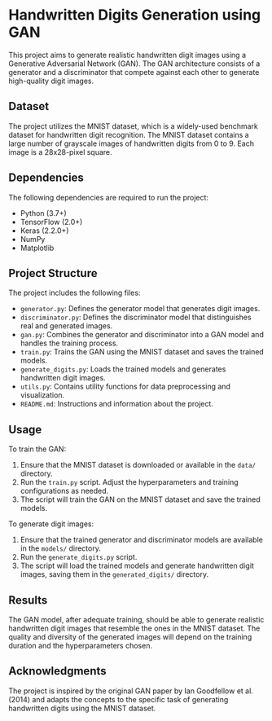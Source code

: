 # Handwritten Digits Generation using GAN

This project aims to generate realistic handwritten digit images using a Generative Adversarial Network (GAN). The GAN architecture consists of a generator and a discriminator that compete against each other to generate high-quality digit images.

## Dataset
The project utilizes the MNIST dataset, which is a widely-used benchmark dataset for handwritten digit recognition. The MNIST dataset contains a large number of grayscale images of handwritten digits from 0 to 9. Each image is a 28x28-pixel square.

## Dependencies
The following dependencies are required to run the project:
- Python (3.7+)
- TensorFlow (2.0+)
- Keras (2.2.0+)
- NumPy
- Matplotlib

## Project Structure
The project includes the following files:
- `generator.py`: Defines the generator model that generates digit images.
- `discriminator.py`: Defines the discriminator model that distinguishes real and generated images.
- `gan.py`: Combines the generator and discriminator into a GAN model and handles the training process.
- `train.py`: Trains the GAN using the MNIST dataset and saves the trained models.
- `generate_digits.py`: Loads the trained models and generates handwritten digit images.
- `utils.py`: Contains utility functions for data preprocessing and visualization.
- `README.md`: Instructions and information about the project.

## Usage
To train the GAN:
1. Ensure that the MNIST dataset is downloaded or available in the `data/` directory.
2. Run the `train.py` script. Adjust the hyperparameters and training configurations as needed.
3. The script will train the GAN on the MNIST dataset and save the trained models.

To generate digit images:
1. Ensure that the trained generator and discriminator models are available in the `models/` directory.
2. Run the `generate_digits.py` script.
3. The script will load the trained models and generate handwritten digit images, saving them in the `generated_digits/` directory.

## Results
The GAN model, after adequate training, should be able to generate realistic handwritten digit images that resemble the ones in the MNIST dataset. The quality and diversity of the generated images will depend on the training duration and the hyperparameters chosen.

## Acknowledgments
The project is inspired by the original GAN paper by Ian Goodfellow et al. (2014) and adapts the concepts to the specific task of generating handwritten digits using the MNIST dataset.



